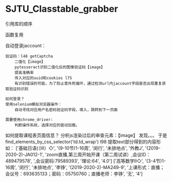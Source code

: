 # SJTU_Classtable_grabber

引用库的顺序

函数复用


自动登录jaccount：

    验证码：l48 getCaptcha
        二值化【image】
        pytesseract识别二值化后的图像验证码【image】
        提高准确率
        传入对应的uuid和cookies l75
        有识别错误的可能，为了防止意外死循环，通过检测url内jaccount字段是否出现重复获取验证码识别
    
    如何登录？
    使用selenium模拟浏览器操作：
        自动寻找对应用户名密码验证码字段，填入，跳转到下一页面
    
    需要使用chrome_driver:
        判断操作系统，选择对应的驱动加载。
    
如何提取课程表页面信息？
    分析js渲染过后的审查元素：【image】
    发现。。。
    于是find_elements_by_css_selector('td.td_wrap') l98
    提取text部分得到的内容形如：
    ['基础日语(（Ⅲ）◇', '(9-10节)1-16周', '闵行', '未排地点', '外教J', '(2019-2020-2)-JA012-1', 'zoom直播,第三周开始开课（第二周试讲）,会议ID：489479578', ',会议密码:79589393', '理论:64', '4.0']
    ['高等数学II◇', '(3-4节)1-16周', '闵行', '未排地点', '李铮', '(2019-2020-2)-MA249-9', '上课形式：直播；会议号：693635133；密码：05750760；直播老师：李铮', '无', '4']
    

